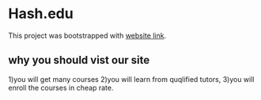 # Hash.edu

This project was bootstrapped with [website link](https://wonderful-hermann-49668c.netlify.app/).

## why you should vist our site

 1)you will get many courses
 2)you will learn from quqlified tutors,
 3)you will enroll the courses in cheap rate.

